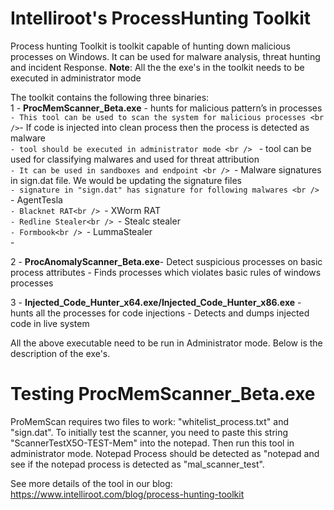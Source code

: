 # Intelliroot's ProcessHunting Toolkit
Process hunting Toolkit is toolkit capable of hunting down malicious processes on Windows.
It can be used for malware analysis, threat hunting and incident Response.
**Note**: All the the exe's in the toolkit needs to be executed in administrator mode

The toolkit contains the following three binaries:<br />
1 - **ProcMemScanner_Beta.exe** - hunts for malicious pattern’s in processes<br />
      `` - This tool can be used to scan the system for malicious processes <br />
       ``- If code is injected into clean process then the process is detected as malware <br />
       ``- tool should be executed in administrator mode <br />
      `` - tool can be used for classifying malwares and used for threat attribution <br />
       ``- It can be used in sandboxes and endpoint <br />
       ``- Malware signatures in sign.dat file. We would be updating the signature files<br />
       ``- signature in "sign.dat" has signature for following malwares <br />
              ``- AgentTesla <br />
              ``- Blacknet RAT<br />
              ``- XWorm RAT<br />
              ``- Redline Stealer<br />
              ``- Stealc stealer<br />
              ``- Formbook<br />
              ``- LummaStealer<br />
        -

2 - **ProcAnomalyScanner_Beta.exe**- Detect suspicious processes on basic process attributes
    - Finds processes which violates basic rules of windows processes
    
3 - **Injected_Code_Hunter_x64.exe/Injected_Code_Hunter_x86.exe** - hunts all the processes for code injections
    - Detects and dumps injected code in live system

All the above executable need to be run in Administrator mode. Below is the description of the exe's.

Testing ProcMemScanner_Beta.exe
=================================
ProMemScan requires two files to work: "whitelist_process.txt"  and "sign.dat". To initially test the scanner, you need to paste this string "ScannerTestX5O-TEST-Mem" into the notepad. Then run this tool in administrator mode. Notepad Process should be detected as "notepad and see if the notepad process is detected as "mal_scanner_test".

See more details of the tool in our blog: https://www.intelliroot.com/blog/process-hunting-toolkit
